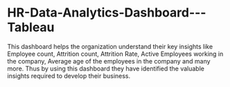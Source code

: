# HR-Data-Analytics-Dashboard---Tableau
This dashboard helps the organization understand their key insights like Employee count, Attrition count, Attrition Rate, Active Employees working in the company, Average age of the employees in the company and many more.  Thus by using this dashboard they have identified the valuable insights required to develop their business.

